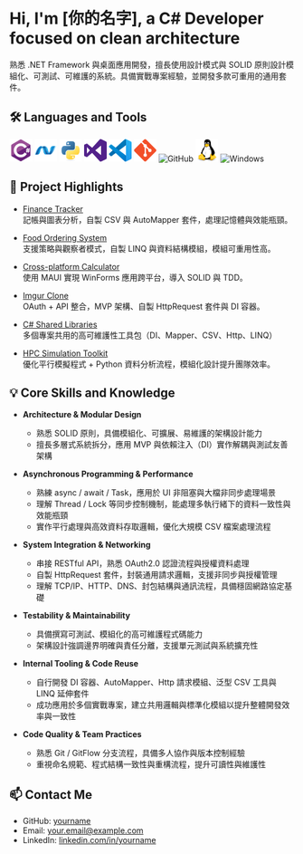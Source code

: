 # Hi, I'm [你的名字], a C# Developer focused on clean architecture

熟悉 .NET Framework 與桌面應用開發，擅長使用設計模式與 SOLID 原則設計模組化、可測試、可維護的系統。具備實戰專案經驗，並開發多款可重用的通用套件。

## 🛠️ Languages and Tools

<p align="left">
  <!-- Programming Languages -->
  <img src="https://raw.githubusercontent.com/devicons/devicon/master/icons/csharp/csharp-original.svg" alt="C#" width="40" height="40"/>
  <img src="https://raw.githubusercontent.com/devicons/devicon/master/icons/dot-net/dot-net-original.svg" alt=".NET" width="40" height="40"/>
  <img src="https://raw.githubusercontent.com/devicons/devicon/master/icons/python/python-original.svg" alt="Python" width="40" height="40"/>

  <!-- IDE & Editor -->
  <img src="https://raw.githubusercontent.com/devicons/devicon/master/icons/visualstudio/visualstudio-plain.svg" alt="Visual Studio" width="40" height="40"/>
  <img src="https://raw.githubusercontent.com/devicons/devicon/master/icons/vscode/vscode-original.svg" alt="VS Code" width="40" height="40"/>

  <!-- Tools -->
  <img src="https://raw.githubusercontent.com/devicons/devicon/master/icons/git/git-original.svg" alt="Git" width="40" height="40"/>
  <img src="https://img.icons8.com/ios-filled/50/ffffff/github.png" alt="GitHub" width="40" height="40"/>
  
  <!-- Platform -->
  <img src="https://raw.githubusercontent.com/devicons/devicon/master/icons/linux/linux-original.svg" alt="Linux" width="40" height="40"/>
  <img src="https://img.icons8.com/color/48/000000/windows-10.png" alt="Windows" width="40" height="40"/>

</p>


## 📁 Project Highlights

- [Finance Tracker](https://github.com/yourname/FinanceTracker)  
  記帳與圖表分析，自製 CSV 與 AutoMapper 套件，處理記憶體與效能瓶頸。

- [Food Ordering System](https://github.com/yourname/FoodOrderingSystem)  
  支援策略與觀察者模式，自製 LINQ 與資料結構模組，模組可重用性高。

- [Cross-platform Calculator](https://github.com/yourname/CalculatorApp)  
  使用 MAUI 實現 WinForms 應用跨平台，導入 SOLID 與 TDD。

- [Imgur Clone](https://github.com/yourname/ImgurClone)  
  OAuth + API 整合，MVP 架構、自製 HttpRequest 套件與 DI 容器。

- [C# Shared Libraries](https://github.com/yourname/Awesome-CSharp-Utilities)  
  多個專案共用的高可維護性工具包（DI、Mapper、CSV、Http、LINQ）

- [HPC Simulation Toolkit](https://github.com/yourname/ThesisProject)  
  優化平行模擬程式 + Python 資料分析流程，模組化設計提升團隊效率。



## 💡 Core Skills and Knowledge

- **Architecture & Modular Design**
  - 熟悉 SOLID 原則，具備模組化、可擴展、易維護的架構設計能力
  - 擅長多層式系統拆分，應用 MVP 與依賴注入（DI）實作解耦與測試友善架構

- **Asynchronous Programming & Performance**
  - 熟練 async / await / Task，應用於 UI 非阻塞與大檔非同步處理場景
  - 理解 Thread / Lock 等同步控制機制，能處理多執行緒下的資料一致性與效能瓶頸
  - 實作平行處理與高效資料存取邏輯，優化大規模 CSV 檔案處理流程

- **System Integration & Networking**
  - 串接 RESTful API，熟悉 OAuth2.0 認證流程與授權資料處理
  - 自製 HttpRequest 套件，封裝通用請求邏輯，支援非同步與授權管理
  - 理解 TCP/IP、HTTP、DNS、封包結構與通訊流程，具備穩固網路協定基礎

- **Testability & Maintainability**
  - 具備撰寫可測試、模組化的高可維護程式碼能力
  - 架構設計強調邊界明確與責任分離，支援單元測試與系統擴充性

- **Internal Tooling & Code Reuse**
  - 自行開發 DI 容器、AutoMapper、Http 請求模組、泛型 CSV 工具與 LINQ 延伸套件
  - 成功應用於多個實戰專案，建立共用邏輯與標準化模組以提升整體開發效率與一致性

- **Code Quality & Team Practices**
  - 熟悉 Git / GitFlow 分支流程，具備多人協作與版本控制經驗
  - 重視命名規範、程式結構一致性與重構流程，提升可讀性與維護性


## 📫 Contact Me

- GitHub: [yourname](https://github.com/yourname)
- Email: your.email@example.com
- LinkedIn: [linkedin.com/in/yourname](https://linkedin.com/in/yourname)




<!--
**Yihuan-Gong/Yihuan-Gong** is a ✨ _special_ ✨ repository because its `README.md` (this file) appears on your GitHub profile.

Here are some ideas to get you started:

- 🔭 I’m currently working on ...
- 🌱 I’m currently learning ...
- 👯 I’m looking to collaborate on ...
- 🤔 I’m looking for help with ...
- 💬 Ask me about ...
- 📫 How to reach me: ...
- 😄 Pronouns: ...
- ⚡ Fun fact: ...
-->
